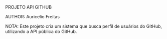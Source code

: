 PROJETO API GITHUB

AUTHOR: Auricelio Freitas 

NOTA:
Este projeto cria um sistema que busca perfil de usuários do GitHub, utilizando a API pública do GitHub.

